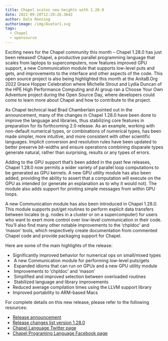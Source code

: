 ```yaml
---
title: Chapel scales new heights with 1.28.0
date: 2022-09-20T12:29:26.364Z
author: Dale Rensing
authorimage: /img/Avatar1.svg
tags:
  - Chapel
  - opensource
---
```

Exciting news for the Chapel community this month – Chapel 1.28.0 has just been released! Chapel, a productive parallel programming language that scales from laptops to supercomputers, now features improved GPU support, a new Communication module that supports low-level puts and gets, and improvements to the interface and other aspects of the code. This open source project is also being highlighted this month at the AnitaB.Org 2022 Grace Hopper Celebration where Michelle Strout and Lydia Duncan of the HPE High Performance Computing and AI group ran a Choose Your Own Adventure project during the Open Source Day, where developers could come to learn more about Chapel and how to contribute to the project.

As Chapel technical lead Brad Chamberlain pointed out in the announcement, many of the changes in Chapel 1.28.0 have been done to improve the language and libraries, thus stabilizing core features in preparation for its forthcoming 2.0 release. As an example, working with non-default numerical types, or combinations of numerical types, has been made simpler, more intuitive, and more consistent with other scientific languages. Implicit conversion and resolution rules have been updated to better preserve bit-widths and ensure operations combining disparate types generate natural, rather than surprising, results or any types of errors.

Adding to the GPU support that’s been added in the past few releases, Chapel 1.28.0 now permits a wider variety of parallel loop computations to be generated as GPU kernels. A new GPU utility module has also been added, providing the ability to assert that a computation will execute on the GPU as intended (or generate an explanation as to why it would not). The module also adds support for printing simple messages from within GPU loops.

A new Communication module has also been introduced in Chapel 1.28.0. This module supports put/get routines to perform explicit data transfers between locales (e.g. nodes in a cluster or on a supercomputer) for users who want to exert more control over low-level communication in their code. You’ll also find many other notable improvements to the ‘chpldoc’ and ‘mason’ tools, which respectively create documentation from commented Chapel code and provide packaging support for Chapel.

Here are some of the main highlights of the release:

* Significantly improved behavior for numerical ops on small/mixed types
*  A new Communication module for performing low-level puts/gets
*  Expanded idioms that can run on GPUs and a new GPU utility module
*  Improvements to ‘chpldoc’ and ‘mason’
*  Simplified and improved selection between overloaded routines
*  Stabilized language and library improvements
* Reduced average compilation times using the LLVM support library
* Improved portability to ARM-based Macs

For complete details on this new release, please refer to the following resources:

* [Release announcement](https://chapel.discourse.group/t/announcing-chapel-1-28-0/16129)
* [Release changes list version 1.28.0](https://github.com/chapel-lang/chapel/blob/release/1.28/CHANGES.md)
* [Chapel Language Twitter page](https://twitter.com/ChapelLanguage)
* [Chapel Programing Language Facebook page](https://www.facebook.com/ChapelLanguage/)